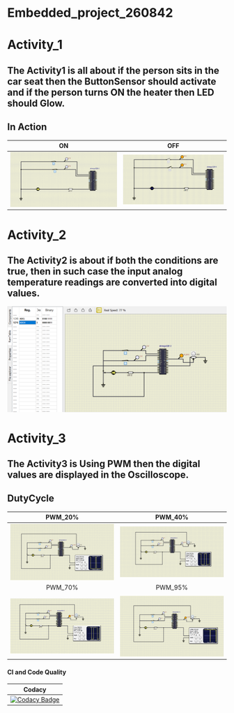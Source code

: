 # Embedded_project_260842

# Activity_1
 ## The Activity1 is all about if the person sits in the car seat then the ButtonSensor should activate and if the person turns ON the heater then LED should Glow.

## In Action

|ON|OFF|
|:--:|:--:|
|![ON](simulation/LED_ON.png)|![OFF](simulation/LED_OFF.png)|

# Activity_2
 ## The Activity2 is about if both the  conditions are true, then in such case the input analog temperature readings are converted into digital values.
![ADC](https://github.com/Sowmika26/Embedded_project_260842/blob/main/simulation/ADC.png)

# Activity_3
 ## The Activity3 is  Using PWM then the digital values are displayed in the Oscilloscope.
## DutyCycle


|PWM_20%|PWM_40%|
|:--:|:--:|
|![PWM_20%_Dutycycle](https://github.com/Sowmika26/Embedded_project_260842/blob/main/simulation/PWM_20%25_Dutycycle.png)|![PWM_40%_Dutycycle](https://github.com/Sowmika26/Embedded_project_260842/blob/main/simulation/PWM_40%25_Dutycycle.png)
|PWM_70%|PWM_95%|
|   |   |
![PWM_70%_Dutycycle](https://github.com/Sowmika26/Embedded_project_260842/blob/main/simulation/PWM_70%25_Dutycycle.png)|![PWM_95%_Dutycycle](https://github.com/Sowmika26/Embedded_project_260842/blob/main/simulation/PWM_95%25_Dutycycle.png)



#### CI and Code Quality

|Codacy|
|:--:|
|[![Codacy Badge](https://app.codacy.com/project/badge/Grade/254dbfd046374361be1eac45f2db66c0)](https://www.codacy.com/gh/Sowmika26/Embedded_project_260842/dashboard?utm_source=github.com&amp;utm_medium=referral&amp;utm_content=Sowmika26/Embedded_project_260842&amp;utm_campaign=Badge_Grade)|

